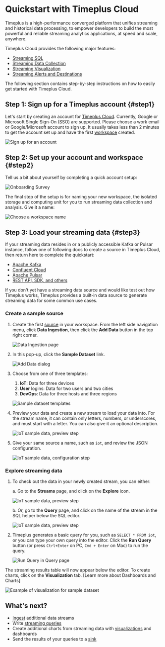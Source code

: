 # Quickstart with Timeplus Cloud

Timeplus is a high-performance converged platform that unifies streaming and historical data processing, to empower developers to build the most powerful and reliable streaming analytics applications, at speed and scale, anywhere. 

Timeplus Cloud provides the following major features:

* [Streaming SQL](query-syntax)
* [Streaming Data Collection](ingestion)
* [Streaming Visualization](viz)
* [Streaming Alerts and Destinations](destination)

The following section contains step-by-step instructions on how to easily get started with Timeplus Cloud.

## Step 1: Sign up for a Timeplus account {#step1}

Let's start by creating an account for [Timeplus Cloud](https://us.timeplus.cloud/). Currently, Google or Microsoft Single Sign-On (SSO) are supported. Please choose a work email or Google/Microsoft account to sign up. It usually takes less than 2 minutes to get the account set up and have the first [workspace](glossary#workspace) created.

![Sign up for an account](/img/sign-up-page.png)

## Step 2: Set up your account and workspace {#step2}

Tell us a bit about yourself by completing a quick account setup:

![Onboarding Survey](/img/onboarding-survey.png)

The final step of the setup is for naming your new workspace, the isolated storage and computing unit for you to run streaming data collection and analysis. Give it a name:

![Choose a workspace name](/img/workspace-name-setup.png)

## Step 3: Load your streaming data {#step3}

If your streaming data resides in or a publicly accessible Kafka or Pulsar instance, follow one of following docs to
create a source in Timeplus Cloud, then return here to complete the quickstart:

- [Apache Kafka](kafka-source)
- [Confluent Cloud](confluent-cloud-source)
- [Apache Pulsar](pulsar-source)
- [REST API, SDK, and others](ingestion)

If you don't yet have a streaming data source and would like test out how Timeplus works, Timeplus provides a built-in
data source to generate streaming data for some common use cases.

### Create a sample source

1. Create the first [source](glossary#source) in your workspace. From the left side navigation menu, click **Data
   Ingestion**, then click the **Add Data** button in the top right corner.

   ![Data Ingestion page](/img/sample-source-button-1.png)

2. In this pop-up, click the **Sample Dataset** link.

   ![Add Data dialog](/img/sample-source-dialog-2.png)
  
3. Choose from one of three templates:
  
   1. **IoT**: Data for three devices
   2. **User** logins: Data for two users and two cities
   3. **DevOps**: Data for three hosts and three regions  

   ![Sample dataset templates](/img/sample-source-template-3.png)

4. Preview your data and create a new stream to load your data into. For the stream name, it can contain only letters,
   numbers, or underscores, and must start with a letter. You can also give it an optional description. 

   ![IoT sample data, preview step](/img/sample-source-preview-4.png)

5. Give your same source a name, such as `iot`, and review the JSON configuration. 

   ![IoT sample data, configuration step](/img/sample-source-configuration-5.png)

### Explore streaming data 

1. To check out the data in your newly created stream, you can either:
  
   a. Go to the **Streams** page, and click on the **Explore** icon.

   ![IoT sample data, preview step](/img/streams-list.png)

   b. Or, go to the **Query** page, and click on the name of the stream in the SQL helper below the SQL editor. 

   ![IoT sample data, preview step](/img/stream_name-in-list.png)
  
2. Timeplus generates a basic query for you, such as `SELECT * FROM iot`, or you can type your own query into the
   editor. Click the **Run Query** button (or press `Ctrl+Enter` on PC, `Cmd + Enter` on Mac) to run the query.

   ![Run Query in Query page](/img/run-query.png)

The streaming results table will now appear below the editor. To create charts, click on the **Visualization** tab.
[Learn more about Dashboards and Charts]

![Example of visualization for sample dataset](/img/viz-sample-iot.png)

## What's next?

- [Ingest](ingestion) additional data streams
- Write [streaming queries](query-syntax)
- Create additional charts from streaming data with [visualizations](viz) and dashboards
- Send the results of your queries to a [sink](destination)
